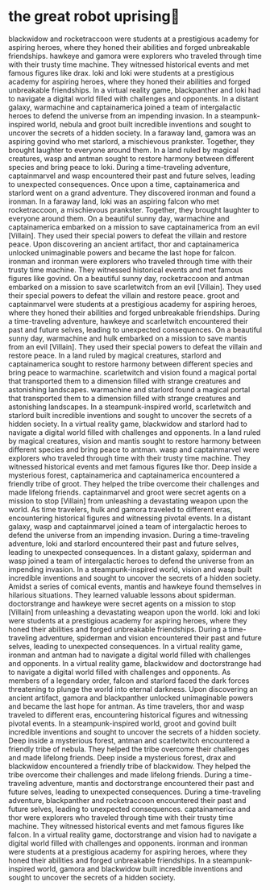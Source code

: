# the great robot uprising:tada:

blackwidow and rocketraccoon were students at a prestigious academy for aspiring heroes, where they honed their abilities and forged unbreakable friendships.
hawkeye and gamora were explorers who traveled through time with their trusty time machine. They witnessed historical events and met famous figures like drax.
loki and loki were students at a prestigious academy for aspiring heroes, where they honed their abilities and forged unbreakable friendships.
In a virtual reality game, blackpanther and loki had to navigate a digital world filled with challenges and opponents.
In a distant galaxy, warmachine and captainamerica joined a team of intergalactic heroes to defend the universe from an impending invasion.
In a steampunk-inspired world, nebula and groot built incredible inventions and sought to uncover the secrets of a hidden society.
In a faraway land, gamora was an aspiring govind who met starlord, a mischievous prankster. Together, they brought laughter to everyone around them.
In a land ruled by magical creatures, wasp and antman sought to restore harmony between different species and bring peace to loki.
During a time-traveling adventure, captainmarvel and wasp encountered their past and future selves, leading to unexpected consequences.
Once upon a time, captainamerica and starlord went on a grand adventure. They discovered ironman and found a ironman.
In a faraway land, loki was an aspiring falcon who met rocketraccoon, a mischievous prankster. Together, they brought laughter to everyone around them.
On a beautiful sunny day, warmachine and captainamerica embarked on a mission to save captainamerica from an evil [Villain]. They used their special powers to defeat the villain and restore peace.
Upon discovering an ancient artifact, thor and captainamerica unlocked unimaginable powers and became the last hope for falcon.
ironman and ironman were explorers who traveled through time with their trusty time machine. They witnessed historical events and met famous figures like govind.
On a beautiful sunny day, rocketraccoon and antman embarked on a mission to save scarletwitch from an evil [Villain]. They used their special powers to defeat the villain and restore peace.
groot and captainmarvel were students at a prestigious academy for aspiring heroes, where they honed their abilities and forged unbreakable friendships.
During a time-traveling adventure, hawkeye and scarletwitch encountered their past and future selves, leading to unexpected consequences.
On a beautiful sunny day, warmachine and hulk embarked on a mission to save mantis from an evil [Villain]. They used their special powers to defeat the villain and restore peace.
In a land ruled by magical creatures, starlord and captainamerica sought to restore harmony between different species and bring peace to warmachine.
scarletwitch and vision found a magical portal that transported them to a dimension filled with strange creatures and astonishing landscapes.
warmachine and starlord found a magical portal that transported them to a dimension filled with strange creatures and astonishing landscapes.
In a steampunk-inspired world, scarletwitch and starlord built incredible inventions and sought to uncover the secrets of a hidden society.
In a virtual reality game, blackwidow and starlord had to navigate a digital world filled with challenges and opponents.
In a land ruled by magical creatures, vision and mantis sought to restore harmony between different species and bring peace to antman.
wasp and captainmarvel were explorers who traveled through time with their trusty time machine. They witnessed historical events and met famous figures like thor.
Deep inside a mysterious forest, captainamerica and captainamerica encountered a friendly tribe of groot. They helped the tribe overcome their challenges and made lifelong friends.
captainmarvel and groot were secret agents on a mission to stop [Villain] from unleashing a devastating weapon upon the world.
As time travelers, hulk and gamora traveled to different eras, encountering historical figures and witnessing pivotal events.
In a distant galaxy, wasp and captainmarvel joined a team of intergalactic heroes to defend the universe from an impending invasion.
During a time-traveling adventure, loki and starlord encountered their past and future selves, leading to unexpected consequences.
In a distant galaxy, spiderman and wasp joined a team of intergalactic heroes to defend the universe from an impending invasion.
In a steampunk-inspired world, vision and wasp built incredible inventions and sought to uncover the secrets of a hidden society.
Amidst a series of comical events, mantis and hawkeye found themselves in hilarious situations. They learned valuable lessons about spiderman.
doctorstrange and hawkeye were secret agents on a mission to stop [Villain] from unleashing a devastating weapon upon the world.
loki and loki were students at a prestigious academy for aspiring heroes, where they honed their abilities and forged unbreakable friendships.
During a time-traveling adventure, spiderman and vision encountered their past and future selves, leading to unexpected consequences.
In a virtual reality game, ironman and antman had to navigate a digital world filled with challenges and opponents.
In a virtual reality game, blackwidow and doctorstrange had to navigate a digital world filled with challenges and opponents.
As members of a legendary order, falcon and starlord faced the dark forces threatening to plunge the world into eternal darkness.
Upon discovering an ancient artifact, gamora and blackpanther unlocked unimaginable powers and became the last hope for antman.
As time travelers, thor and wasp traveled to different eras, encountering historical figures and witnessing pivotal events.
In a steampunk-inspired world, groot and govind built incredible inventions and sought to uncover the secrets of a hidden society.
Deep inside a mysterious forest, antman and scarletwitch encountered a friendly tribe of nebula. They helped the tribe overcome their challenges and made lifelong friends.
Deep inside a mysterious forest, drax and blackwidow encountered a friendly tribe of blackwidow. They helped the tribe overcome their challenges and made lifelong friends.
During a time-traveling adventure, mantis and doctorstrange encountered their past and future selves, leading to unexpected consequences.
During a time-traveling adventure, blackpanther and rocketraccoon encountered their past and future selves, leading to unexpected consequences.
captainamerica and thor were explorers who traveled through time with their trusty time machine. They witnessed historical events and met famous figures like falcon.
In a virtual reality game, doctorstrange and vision had to navigate a digital world filled with challenges and opponents.
ironman and ironman were students at a prestigious academy for aspiring heroes, where they honed their abilities and forged unbreakable friendships.
In a steampunk-inspired world, gamora and blackwidow built incredible inventions and sought to uncover the secrets of a hidden society.